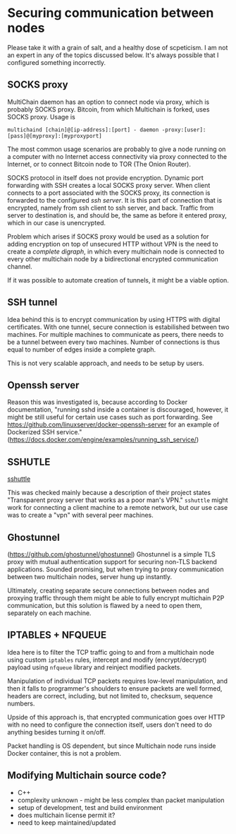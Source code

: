 # Securing communication between nodes

Please take it with a grain of salt, and a healthy dose of scpeticism. I am not an expert in any of the topics discussed below. It's always possible that I configured something incorrectly.

## SOCKS proxy

MultiChain daemon has an option to connect node via proxy, which is probably SOCKS proxy. 
Bitcoin, from which Multichain is forked, uses SOCKS proxy. 
Usage is  
```
multichaind [chain]@[ip-address]:[port] - daemon -proxy:[user]:[pass]@[myproxy]:[myproxyport]
```

The most common usage scenarios are probably to give a node running on a computer with no Internet access connectivity via proxy connected to the Internet, or to connect Bitcoin node to TOR (The Onion Router).

SOCKS protocol in itself does not provide encryption. Dynamic port forwarding with SSH creates a local SOCKS proxy server. When client connects to a port associated with the SOCKS proxy, its connection is forwarded to the configured *ssh server*. It is this part of connection that is encrypted, namely from ssh client to ssh server, and back. Traffic from server to destination is, and should be, the same as before it entered proxy, which in our case is unencrypted.

Problem which arises if SOCKS proxy would be used as a solution for adding encryption on top of unsecured HTTP without VPN is the need to create a *complete digraph*, in which every multichain node is connected to every other multichain node by a bidirectional encrypted communication channel. 

If it was possible to automate creation of tunnels, it might be a viable option.


## SSH tunnel

Idea behind this is to encrypt communication by using HTTPS with digital certificates.
With one tunnel, secure connection is estabilished between two machines. For multiple machines to communicate as peers, there needs to be a tunnel between every two machines. Number of connections is thus equal to number of edges inside a complete graph. 

This is not very scalable approach, and needs to be setup by users.

## Openssh server

Reason this was investigated is, because according to Docker documentation, "running sshd inside a container is discouraged, however, it might be still useful for certain use cases such as port forwarding. See https://github.com/linuxserver/docker-openssh-server for an example of Dockerized SSH service." 
(https://docs.docker.com/engine/examples/running_ssh_service/)


## SSHUTLE 
[sshuttle](https://github.com/sshuttle/sshuttle)

This was checked mainly because a description of their project states "Transparent proxy server that works as a poor man's VPN." 
`sshuttle` might work for connecting a client machine to a remote network, but our use case was to create a "vpn" with several peer machines.

## Ghostunnel
(https://github.com/ghostunnel/ghostunnel)
Ghostunnel is a simple TLS proxy with mutual authentication support for securing non-TLS backend applications. Sounded promising, but when trying to proxy communication between two multichain nodes, server hung up instantly. 

Ultimately, creating separate secure connections between nodes and proxying traffic through them might be able to fully encrypt multichain P2P communication, but this solution is flawed 
by a need to open them, separately on each machine.

## IPTABLES + NFQUEUE

Idea here is to filter the TCP traffic going to and from a multichain node using custom `iptables` rules, intercept and modify (encrypt/decrypt) payload  using `nfqueue` library and reinject modified packets.

Manipulation of individual TCP packets requires low-level manipulation, and then it falls to programmer's shoulders to ensure packets are well formed, headers are correct, including, but not limited to, checksum, sequence numbers.

Upside of this approach is, that encrypted communication goes over HTTP with no need to configure the connection itself, users don't need to do anything besides turning it on/off.

Packet handling is OS dependent, but since Multichain node runs inside Docker container, this is not a problem.


## Modifying Multichain source code?

- C++
- complexity unknown - might be less complex than packet manipulation
- setup of development, test and build environment
- does multichain license permit it?
- need to keep maintained/updated
